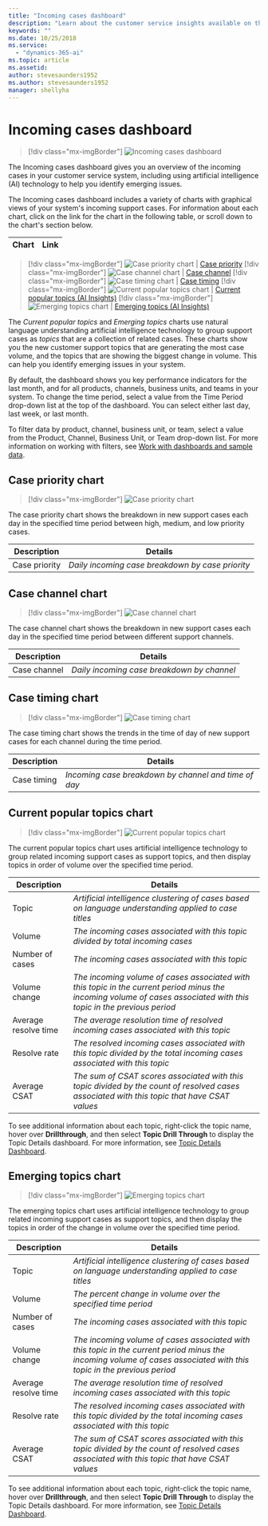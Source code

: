 ```yaml
---
title: "Incoming cases dashboard"
description: "Learn about the customer service insights available on the Incoming cases dashboard."
keywords: ""
ms.date: 10/25/2018
ms.service:
  - "dynamics-365-ai"
ms.topic: article
ms.assetid: 
author: stevesaunders1952
ms.author: stevesaunders1952
manager: shellyha
---
```


# Incoming cases dashboard​

> [!div class="mx-imgBorder"]
> ![Incoming cases dashboard](media/ai-csi-incoming-cases-dash.png)

The Incoming cases dashboard gives you an overview of the incoming cases in your customer service system, including using artificial intelligence (AI) technology to help you identify emerging issues.

The Incoming cases dashboard includes a variety of charts with graphical views of your system's incoming support cases. For information about each chart, click on the link for the chart in the following table, or scroll down to the chart's section below.

Chart | Link
----- | ----
> [!div class="mx-imgBorder"]
> ![Case priority chart](media/ai-csi-case-priority-incoming.png) | [Case priority](#case-priority-chart)
> [!div class="mx-imgBorder"]
> ![Case channel chart](media/ai-csi-case-channels-incoming.png) | [Case channel](#case-channel-chart)
> [!div class="mx-imgBorder"]
> ![Case timing chart](media/ai-csi-case-timing.png) | [Case timing](#case-timing-chart)
> [!div class="mx-imgBorder"]
> ![Current popular topics chart](media/ai-csi-current-popular-topics.png) | [Current popular topics (AI Insights)](#current-popular-topics-chart)
> [!div class="mx-imgBorder"]
> ![Emerging topics chart](media/ai-csi-emerging-topics.png) | [Emerging topics (AI Insights)](#emerging-topics-chart)

The *Current popular topics* and *Emerging topics* charts use natural language understanding artificial intelligence technology to group support cases as *topics* that are a collection of related cases. These charts show you the new customer support topics that are generating the most case volume, and the topics that are showing the biggest change in volume. This can help you identify emerging issues in your system.

By default, the dashboard shows you key performance indicators for the last month, and for all products, channels, business units, and teams in your system. To change the time period, select a value from the Time Period drop-down list at the top of the dashboard. You can select either last day, last week, or last month.

To filter data by product, channel, business unit, or team, select a value from the Product, Channel, Business Unit, or Team drop-down list. For more information on working with filters, see [Work with dashboards and sample data](ai-csi-use-dash-sample-data.md).

## Case priority chart

> [!div class="mx-imgBorder"]
> ![Case priority chart](media/ai-csi-case-priority-incoming.png)

The case priority chart shows the breakdown in new support cases each day in the specified time period between high, medium, and low priority cases.

Description | Details
----------- | -------
Case priority | *Daily incoming case breakdown by case priority*

## Case channel chart

> [!div class="mx-imgBorder"]
> ![Case channel chart](media/ai-csi-case-channels-incoming.png)

The case channel chart shows the breakdown in new support cases each day in the specified time period between different support channels.

Description | Details
----------- | -------
Case channel | *Daily incoming case breakdown by channel*

## Case timing chart

> [!div class="mx-imgBorder"]
> ![Case timing chart](media/ai-csi-case-timing.png)

The case timing chart shows the trends in the time of day of new support cases for each channel during the time period.

Description | Details
----------- | -------
Case timing | *Incoming case breakdown by channel and time of day*

## Current popular topics chart

> [!div class="mx-imgBorder"]
> ![Current popular topics chart](media/ai-csi-current-popular-topics.png)

The current popular topics chart uses artificial intelligence technology to group related incoming support cases as support topics, and then display topics in order of volume over the specified time period.

Description | Details
----------- | -------
Topic | *Artificial intelligence clustering of cases based on language understanding applied to case titles*
Volume | *The incoming cases associated with this topic divided by total incoming cases*
Number of cases | *The incoming cases associated with this topic*
Volume change | *The incoming volume of cases associated with this topic in the current period minus the incoming volume of cases associated with this topic in the previous period*
Average resolve time | *The average resolution time of resolved incoming cases associated with this topic*
Resolve rate | *The resolved incoming cases associated with this topic divided by the total incoming cases associated with this topic*
Average CSAT  | *The sum of CSAT scores associated with this topic divided by the count of resolved cases associated with this topic that have CSAT values*

To see additional information about each topic, right-click the topic name, hover over **Drillthrough**, and then select **Topic Drill Through** to display the Topic Details dashboard. For more information, see [Topic Details Dashboard](ai-csi-dash-topic-details.md).

## Emerging topics chart

> [!div class="mx-imgBorder"]
> ![Emerging topics chart](media/ai-csi-emerging-topics.png)

The emerging topics chart uses artificial intelligence technology to group related incoming support cases as support topics, and then display the topics in order of the change in volume over the specified time period.

Description | Details
----------- | -------
Topic | *Artificial intelligence clustering of cases based on language understanding applied to case titles*
Volume | *The percent change in volume over the specified time period*
Number of cases | *The incoming cases associated with this topic*
Volume change | *The incoming volume of cases associated with this topic in the current period minus the incoming volume of cases associated with this topic in the previous period*
Average resolve time | *The average resolution time of resolved incoming cases associated with this topic*
Resolve rate | *The resolved incoming cases associated with this topic divided by the total incoming cases associated with this topic*
Average CSAT  | *The sum of CSAT scores associated with this topic divided by the count of resolved cases associated with this topic that have CSAT values*

To see additional information about each topic, right-click the topic name, hover over **Drillthrough**, and then select **Topic Drill Through** to display the Topic Details dashboard. For more information, see [Topic Details Dashboard](ai-csi-dash-topic-details.md).
